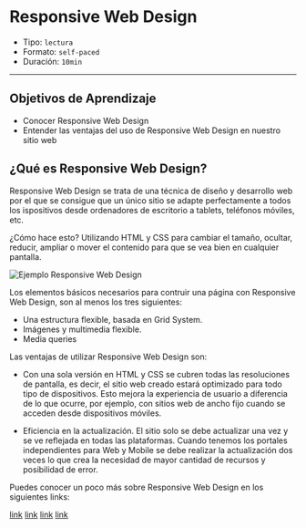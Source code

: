 # Responsive Web Design

- Tipo: `lectura`
- Formato: `self-paced`
- Duración: `10min`

***

## Objetivos de Aprendizaje

- Conocer Responsive Web Design
- Entender las ventajas del uso de Responsive Web Design en nuestro sitio web

## ¿Qué es Responsive Web Design?

Responsive Web Design se trata de una técnica de diseño y desarrollo web por el
que se consigue que un único sitio se adapte perfectamente a todos los
ispositivos desde ordenadores de escritorio a tablets, teléfonos móviles, etc.

¿Cómo hace esto? Utilizando HTML y CSS para cambiar el tamaño, ocultar, reducir,
ampliar o mover el contenido para que se vea bien en cualquier pantalla.

![Ejemplo Responsive Web Design](https://designmodo.com/wp-content/uploads/2011/10/4.jpg)

Los elementos básicos necesarios para contruir una página con Responsive Web
Design, son al menos los tres siguientes:

- Una estructura flexible, basada en Grid System.
- Imágenes y multimedia flexible.
- Media queries

Las ventajas de utilizar Responsive Web Design son:

- Con una sola versión en HTML y CSS se cubren todas las resoluciones de
  pantalla, es decir, el sitio web creado estará optimizado para todo tipo de
  dispositivos. Esto mejora la experiencia de usuario a diferencia de lo que
  ocurre, por ejemplo, con sitios web de ancho fijo cuando se acceden desde
  dispositivos móviles.

- Eficiencia en la actualización. El sitio solo se debe actualizar una vez y se
  ve reflejada en todas las plataformas. Cuando tenemos los portales
  independientes para Web y Mobile se debe realizar la actualización dos veces
  lo que crea la necesidad de mayor cantidad de recursos y posibilidad de error.

Puedes conocer un poco más sobre Responsive Web Design en los siguientes links:

[link](https://www.youtube.com/watch?v=vr-YtKTlyh8)
[link](https://www.silocreativo.com/imagenes-en-diseno-web-responsive-con-css/)
[link](http://fredericgonzalo.com/en/2017/03/01/understanding-the-difference-between-mobile-first-adaptive-and-responsive-design/)
[link](https://www.mediaclick.es/blog/diseno-web-responsive-design-y-la-importancia-del-mobile-first/)
